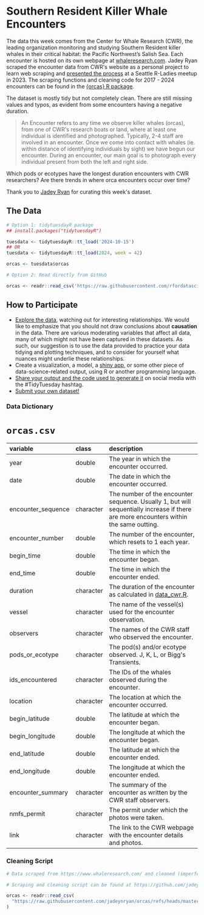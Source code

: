# Southern Resident Killer Whale Encounters

The data this week comes from the Center for Whale Research (CWR), the leading organization monitoring and studying Southern Resident killer whales in their critical habitat: the Pacific Northwest’s Salish Sea. Each encounter is hosted on its own webpage at [whaleresearch.com](https://www.whaleresearch.com/encounters). Jadey Ryan scraped the encounter data from CWR's website as a personal project to learn web scraping and [presented the process](https://jadeynryan.github.io/orcas/) at a Seattle R-Ladies meetup in 2023. The scraping functions and cleaning code for 2017 - 2024 encounters can be found in the [{orcas} R package](https://github.com/jadeynryan/orcas).

The dataset is mostly tidy but not completely clean. There are still missing values and typos, as evident from some encounters having a negative duration.

> An Encounter refers to any time we observe killer whales (orcas), from one of CWR's research boats or land, where at least one individual is identified and photographed. Typically, 2-4 staff are involved in an encounter. Once we come into contact with whales (ie. within distance of identifying individuals by sight) we have begun our encounter. During an encounter, our main goal is to photograph every individual present from both the left and right side.

Which pods or ecotypes have the longest duration encounters with CWR researchers? Are there trends in where orca encounters occur over time?

Thank you to [Jadey Ryan](https://github.com/jadeynryan) for curating this week's dataset.

## The Data

```r
# Option 1: tidytuesdayR package 
## install.packages("tidytuesdayR")

tuesdata <- tidytuesdayR::tt_load('2024-10-15')
## OR
tuesdata <- tidytuesdayR::tt_load(2024, week = 42)

orcas <- tuesdata$orcas

# Option 2: Read directly from GitHub

orcas <- readr::read_csv('https://raw.githubusercontent.com/rfordatascience/tidytuesday/main/data/2024/2024-10-15/orcas.csv')
```

## How to Participate

- [Explore the data](https://r4ds.hadley.nz/), watching out for interesting relationships. We would like to emphasize that you should not draw conclusions about **causation** in the data. There are various moderating variables that affect all data, many of which might not have been captured in these datasets. As such, our suggestion is to use the data provided to practice your data tidying and plotting techniques, and to consider for yourself what nuances might underlie these relationships.
- Create a visualization, a model, a [shiny app](https://shiny.posit.co/), or some other piece of data-science-related output, using R or another programming language.
- [Share your output and the code used to generate it](../../../sharing.md) on social media with the #TidyTuesday hashtag.
- [Submit your own dataset!](../../../.github/pr_instructions.md)

### Data Dictionary

# `orcas.csv`

| variable           | class     | description                                                                                                                                                                   |
|:-------------------|:---------|:--------------------------------------|
| year               | double    | The year in which the encounter occurred.                                                                                                                                     |
| date               | double    | The date in which the encounter occurred.                                                                                                                                     |
| encounter_sequence | character | The number of the encounter sequence. Usually 1, but will sequentially increase if there are more encounters within the same outting.                                         |
| encounter_number   | double    | The number of the encounter, which resets to 1 each year.                                                                                                                     |
| begin_time         | double    | The time in which the encounter began.                                                                                                                                        |
| end_time           | double    | The time in which the encounter ended.                                                                                                                                        |
| duration           | character | The duration of the encounter as calculated in [data_cwr.R](https://github.com/jadeynryan/orcas/blob/cbf4c8f4a192a3c4b8fc1540de6e55ce5e8b4323/data-raw/data_cwr.R#L153-L166). |
| vessel             | character | The name of the vessel(s) used for the encounter observation.                                                                                                                 |
| observers          | character | The names of the CWR staff who observed the encounter.                                                                                                                        |
| pods_or_ecotype    | character | The pod(s) and/or ecotype observed. J, K, L, or Bigg's Transients.                                                                                                            |
| ids_encountered    | character | The IDs of the whales observed during the encounter.                                                                                                                          |
| location           | character | The location at which the encounter occurred.                                                                                                                                 |
| begin_latitude     | double    | The latitude at which the encounter began.                                                                                                                                    |
| begin_longitude    | double    | The longitude at which the encounter began.                                                                                                                                   |
| end_latitude       | double    | The latitude at which the encounter ended.                                                                                                                                    |
| end_longitude      | double    | The longitude at which the encounter ended.                                                                                                                                   |
| encounter_summary  | character | The summary of the encounter as written by the CWR staff observers.                                                                                                           |
| nmfs_permit        | character | The permit under which the photos were taken.                                                                                                                                 |
| link               | character | The link to the CWR webpage with the encounter details and photos.                                                                                                            |

### Cleaning Script

```r
# Data scraped from https://www.whaleresearch.com/ and cleaned (imperfectly) with the {orcas} R package (https://github.com/jadeynryan/orcas).

# Scraping and cleaning script can be found at https://github.com/jadeynryan/orcas/blob/master/data-raw/data_cwr.R.

orcas <- readr::read_csv(
  "https://raw.githubusercontent.com/jadeynryan/orcas/refs/heads/master/data-raw/cwr_tidy.csv"
)
```
